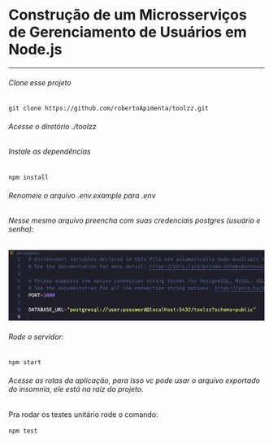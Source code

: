 # Construção de um Microsserviços de Gerenciamento de Usuários em Node.js

---

###### Clone esse projeto

`git clone https://github.com/robertoApimenta/toolzz.git`

###### Acesse o diretório ./toolzz

###### Instale as dependências

`npm install`

###### Renomeie o arquivo .env.example para .env

###### Nesse mesmo arquivo preencha com suas credenciais postgres (usuário e senha):

![1700836592213](image/README/1700836592213.png)

###### Rode o servidor:

`npm start`

###### Acesse as rotas da aplicação, para isso vc pode usar o arquivo exportado do insomnia, ele está na raiz do projeto.

Pra rodar os testes unitário rode o comando:

`npm test`
